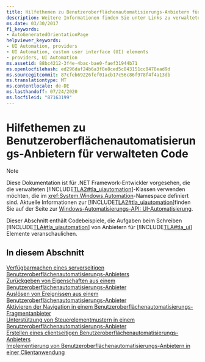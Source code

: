 ```yaml
---
title: Hilfethemen zu Benutzeroberflächenautomatisierungs-Anbietern für verwalteten Code
description: Weitere Informationen finden Sie unter Links zu verwalteten Code Themen zur Vorgehensweise, in denen Aufgaben beim Schreiben von Microsoft UI Automation-Anbietern für Elemente der Benutzeroberfläche (UI) veranschaulicht werden.
ms.date: 03/30/2017
f1_keywords:
- AutoGeneratedOrientationPage
helpviewer_keywords:
- UI Automation, providers
- UI Automation, custom user interface (UI) elements
- providers, UI Automation
ms.assetid: 88bc4212-3f4e-4bac-bae0-faef31944b71
ms.openlocfilehash: ed296daf24b6a3f8e8ced5c843151cc8478ead9d
ms.sourcegitcommit: 87cfeb69226fef01acb17c56c86f978f4f4a13db
ms.translationtype: MT
ms.contentlocale: de-DE
ms.lasthandoff: 07/24/2020
ms.locfileid: "87163199"
---
```

# <a name="ui-automation-providers-for-managed-code-how-to-topics"></a>Hilfethemen zu Benutzeroberflächenautomatisierungs-Anbietern für verwalteten Code
> [!NOTE]
> Diese Dokumentation ist für .NET Framework-Entwickler vorgesehen, die die verwalteten [!INCLUDE[TLA2#tla_uiautomation](../../../includes/tla2sharptla-uiautomation-md.md)]-Klassen verwenden möchten, die im <xref:System.Windows.Automation>-Namespace definiert sind. Aktuelle Informationen zur [!INCLUDE[TLA2#tla_uiautomation](../../../includes/tla2sharptla-uiautomation-md.md)]finden Sie auf der Seite zur [Windows-Automatisierungs-API: UI-Automatisierung](/windows/win32/winauto/entry-uiauto-win32).  
  
 Dieser Abschnitt enthält Codebeispiele, die Aufgaben beim Schreiben [!INCLUDE[TLA#tla_uiautomation](../../../includes/tlasharptla-uiautomation-md.md)] von Anbietern für [!INCLUDE[TLA#tla_ui](../../../includes/tlasharptla-ui-md.md)] Elemente veranschaulichen.  
  
## <a name="in-this-section"></a>In diesem Abschnitt  
 [Verfügbarmachen eines serverseitigen Benutzeroberflächenautomatisierungs-Anbieters](expose-a-server-side-ui-automation-provider.md)  
 [Zurückgeben von Eigenschaften aus einem Benutzeroberflächenautomatisierungs-Anbieter](return-properties-from-a-ui-automation-provider.md)  
 [Auslösen von Ereignissen aus einem Benutzeroberflächenautomatisierungs-Anbieter](raise-events-from-a-ui-automation-provider.md)  
 [Aktivieren der Navigation in einem Benutzeroberflächenautomatisierungs-Fragmentanbieter](enable-navigation-in-a-ui-automation-fragment-provider.md)  
 [Unterstützung von Steuerelementmustern in einem Benutzeroberflächenautomatisierungs-Anbieter](support-control-patterns-in-a-ui-automation-provider.md)  
 [Erstellen eines clientseitigen Benutzeroberflächenautomatisierungs-Anbieters](create-a-client-side-ui-automation-provider.md)  
 [Implementierung von Benutzeroberflächenautomatisierungs-Anbietern in einer Clientanwendung](implement-ui-automation-providers-in-a-client-application.md)
